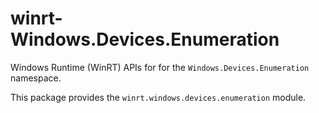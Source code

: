 <!-- warning: Please don't edit this file. It was automatically generated. -->

# winrt-Windows.Devices.Enumeration

Windows Runtime (WinRT) APIs for for the `Windows.Devices.Enumeration` namespace.

This package provides the `winrt.windows.devices.enumeration` module.
